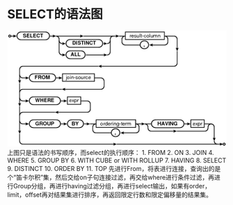 # SELECT的语法图
 <img src="../image/select1.png"/>
 上图只是语法的书写顺序，而select的执行顺序：
1.	  FROM
2.	  ON
3.	  JOIN
4.	  WHERE
5.	  GROUP BY
6.	  WITH CUBE or WITH ROLLUP
7.	  HAVING
8.	  SELECT
9.	  DISTINCT
10.	  ORDER BY
11.	  TOP
先进行From，将表进行连接，查询出的是个“笛卡尔积”集，然后交给on子句连接过滤，再交给where进行条件过滤，再进行Group分组，再进行having过滤分组，再进行select输出，如果有order，limit，offset再对结果集进行排序，再返回限定行数和限定偏移量的结果集。
